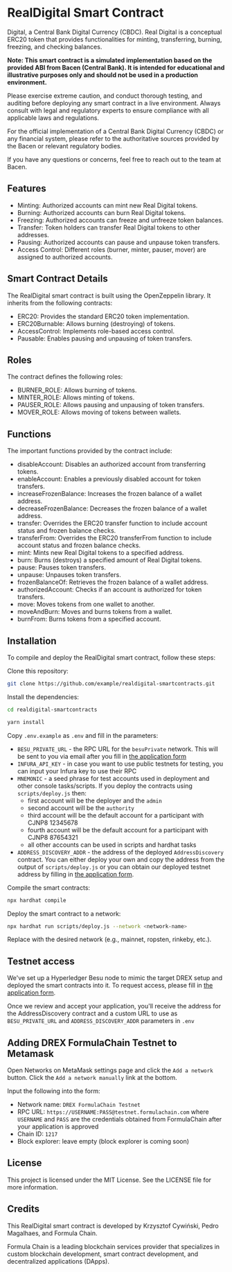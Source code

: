# RealDigital Smart Contract

Digital, a Central Bank Digital Currency (CBDC). Real Digital is a conceptual ERC20 token that provides functionalities for minting, transferring, burning, freezing, and checking balances.

**Note: This smart contract is a simulated implementation based on the provided ABI from Bacen (Central Bank). It is intended for educational and illustrative purposes only and should not be used in a production environment.**

Please exercise extreme caution, and conduct thorough testing, and auditing before deploying any smart contract in a live environment. Always consult with legal and regulatory experts to ensure compliance with all applicable laws and regulations.

For the official implementation of a Central Bank Digital Currency (CBDC) or any financial system, please refer to the authoritative sources provided by the Bacen or relevant regulatory bodies.

If you have any questions or concerns, feel free to reach out to the team at Bacen.

## Features
- Minting: Authorized accounts can mint new Real Digital tokens.
- Burning: Authorized accounts can burn Real Digital tokens.
- Freezing: Authorized accounts can freeze and unfreeze token balances.
- Transfer: Token holders can transfer Real Digital tokens to other addresses.
- Pausing: Authorized accounts can pause and unpause token transfers.
- Access Control: Different roles (burner, minter, pauser, mover) are assigned to authorized accounts.

## Smart Contract Details
The RealDigital smart contract is built using the OpenZeppelin library. It inherits from the following contracts:

- ERC20: Provides the standard ERC20 token implementation.
- ERC20Burnable: Allows burning (destroying) of tokens.
- AccessControl: Implements role-based access control.
- Pausable: Enables pausing and unpausing of token transfers.

## Roles
The contract defines the following roles:

- BURNER_ROLE: Allows burning of tokens.
- MINTER_ROLE: Allows minting of tokens.
- PAUSER_ROLE: Allows pausing and unpausing of token transfers.
- MOVER_ROLE: Allows moving of tokens between wallets.

## Functions
The important functions provided by the contract include:

- disableAccount: Disables an authorized account from transferring tokens.
- enableAccount: Enables a previously disabled account for token transfers.
- increaseFrozenBalance: Increases the frozen balance of a wallet address.
- decreaseFrozenBalance: Decreases the frozen balance of a wallet address.
- transfer: Overrides the ERC20 transfer function to include account status and frozen balance checks.
- transferFrom: Overrides the ERC20 transferFrom function to include account status and frozen balance checks.
- mint: Mints new Real Digital tokens to a specified address.
- burn: Burns (destroys) a specified amount of Real Digital tokens.
- pause: Pauses token transfers.
- unpause: Unpauses token transfers.
- frozenBalanceOf: Retrieves the frozen balance of a wallet address.
- authorizedAccount: Checks if an account is authorized for token transfers.
- move: Moves tokens from one wallet to another.
- moveAndBurn: Moves and burns tokens from a wallet.
- burnFrom: Burns tokens from a specified account.

## Installation

To compile and deploy the RealDigital smart contract, follow these steps:

Clone this repository:

```bash
git clone https://github.com/example/realdigital-smartcontracts.git
```

Install the dependencies:

```bash
cd realdigital-smartcontracts
```

```bash
yarn install
```

Copy `.env.example` as `.env` and fill in the parameters:
- `BESU_PRIVATE_URL` - the RPC URL for the `besuPrivate` network. This will be sent to you via email after you fill in [the application form](https://forms.gle/UvsY9z4EC31aiQfG6)
- `INFURA_API_KEY` - in case you want to use public testnets for testing, you can input your Infura key to use their RPC
- `MNEMONIC` - a seed phrase for test accounts used in deployment and other console tasks/scripts. If you deploy the contracts using `scripts/deploy.js` then:
  - first account will be the deployer and the `admin`
  - second account will be the `authority`
  - third account will be the default account for a participant with CJNP8 12345678
  - fourth account will be the default account for a participant with CJNP8 87654321
  - all other accounts can be used in scripts and hardhat tasks
- `ADDRESS_DISCOVERY_ADDR` - the address of the deployed `AddressDiscovery` contract. You can either deploy your own and copy the address from the output of `scripts/deploy.js` or you can obtain our deployed testnet address by filling in [the application form](https://forms.gle/UvsY9z4EC31aiQfG6).

Compile the smart contracts:

```bash
npx hardhat compile
```

Deploy the smart contract to a network:

```bash
npx hardhat run scripts/deploy.js --network <network-name>
```

Replace <network-name> with the desired network (e.g., mainnet, ropsten, rinkeby, etc.).

## Testnet access
We've set up a Hyperledger Besu node to mimic the target DREX setup and deployed the smart contracts into it. To request access, please fill in [the application form](https://forms.gle/UvsY9z4EC31aiQfG6).

Once we review and accept your application, you'll receive the address for the AddressDiscovery contract and a custom URL to use as `BESU_PRIVATE_URL` and `ADDRESS_DISCOVERY_ADDR` parameters in `.env`

## Adding DREX FormulaChain Testnet to Metamask

Open Networks on MetaMask settings page and click the `Add a network` button. Click the `Add a network manually` link at the bottom.

Input the following into the form:
- Network name: `DREX FormulaChain Testnet`
- RPC URL: `https://USERNAME:PASS@testnet.formulachain.com` where `USERNAME` and `PASS` are the credentials obtained from FormulaChain after your application is approved
- Chain ID: `1217`
- Block explorer: leave empty (block explorer is coming soon)

## License
This project is licensed under the MIT License. See the LICENSE file for more information.

## Credits
This RealDigital smart contract is developed by Krzysztof Cywiński, Pedro Magalhaes, and Formula Chain.

Formula Chain is a leading blockchain services provider that specializes in custom blockchain development, smart contract development, and decentralized applications (DApps).
